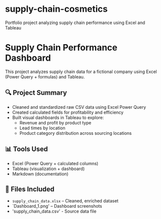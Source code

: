 # supply-chain-cosmetics
Portfolio project analyzing supply chain performance using Excel and Tableau
# Supply Chain Performance Dashboard

This project analyzes supply chain data for a fictional company using Excel (Power Query + formulas) and Tableau.

## 🔍 Project Summary

- Cleaned and standardized raw CSV data using Excel Power Query
- Created calculated fields for profitability and efficiency
- Built visual dashboards in Tableau to explore:
  - Revenue and profit by product type
  - Lead times by location
  - Product category distribution across sourcing locations

## 📊 Tools Used

- Excel (Power Query + calculated columns)
- Tableau (visualization + dashboard)
- Markdown (documentation)

## 🧾 Files Included

- `supply_chain_data.xlsx` – Cleaned, enriched dataset
- `Dashboard_1.png' – Dashboard screenshots
- 'supply_chain_data.csv' - Source data file

